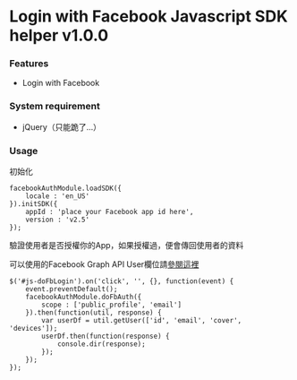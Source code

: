 # Login with Facebook Javascript SDK helper v1.0.0

### Features

* Login with Facebook

### System requirement

* jQuery（只能跪了...）

### Usage

初始化

```
facebookAuthModule.loadSDK({
	locale : 'en_US'
}).initSDK({
	appId : 'place your Facebook app id here',
	version : 'v2.5'
});
```

驗證使用者是否授權你的App，如果授權過，便會傳回使用者的資料

可以使用的Facebook Graph API User欄位請[參閱這裡](https://developers.facebook.com/docs/graph-api/reference/user#Reading)

```
$('#js-doFbLogin').on('click', '', {}, function(event) {
	event.preventDefault();
	facebookAuthModule.doFbAuth({
		scope : ['public_profile', 'email']
	}).then(function(util, response) {
		var userDf = util.getUser(['id', 'email', 'cover', 'devices']);
		userDf.then(function(response) {
			console.dir(response);
		});
	});
});
``` 